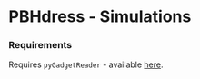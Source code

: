 # PBHdress - Simulations

### Requirements

Requires `pyGadgetReader` - available [here](http://ascl.net/1411.001).